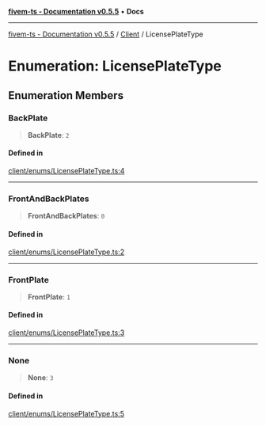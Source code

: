 [**fivem-ts - Documentation v0.5.5**](../../../README.md) • **Docs**

***

[fivem-ts - Documentation v0.5.5](../../../README.md) / [Client](../README.md) / LicensePlateType

# Enumeration: LicensePlateType

## Enumeration Members

### BackPlate

> **BackPlate**: `2`

#### Defined in

[client/enums/LicensePlateType.ts:4](https://github.com/Purpose-Dev/fivem-ts/blob/main/src/client/enums/LicensePlateType.ts#L4)

***

### FrontAndBackPlates

> **FrontAndBackPlates**: `0`

#### Defined in

[client/enums/LicensePlateType.ts:2](https://github.com/Purpose-Dev/fivem-ts/blob/main/src/client/enums/LicensePlateType.ts#L2)

***

### FrontPlate

> **FrontPlate**: `1`

#### Defined in

[client/enums/LicensePlateType.ts:3](https://github.com/Purpose-Dev/fivem-ts/blob/main/src/client/enums/LicensePlateType.ts#L3)

***

### None

> **None**: `3`

#### Defined in

[client/enums/LicensePlateType.ts:5](https://github.com/Purpose-Dev/fivem-ts/blob/main/src/client/enums/LicensePlateType.ts#L5)

